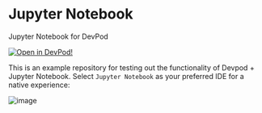 # Jupyter Notebook

Jupyter Notebook for DevPod

[![Open in DevPod!](https://devpod.sh/assets/open-in-devpod.svg)](https://devpod.sh/open#https://github.com/loft-sh/devpod-templates@subpath:jupyter-notebook)

This is an example repository for testing out the functionality of Devpod + Jupyter Notebook. Select `Jupyter Notebook` as your preferred IDE for a native experience: 

![image](https://github.com/user-attachments/assets/893cfb28-026f-4f36-a1a0-7070ac254565)

